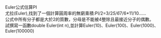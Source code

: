 Euler公式估算PI           
尤拉(Euler),找到了一個計算圓周率的無窮乘積:PI/2=3/2*5/6*7/6*11/10......  
公式中所有分子都是大於2的質數，分母是不能被4整除且最接近分子的偶數。  
試撰寫一函數double Euler(int n),並計算Euler(10)、Euler(100)、Euler(1000)、Euler(100000)
